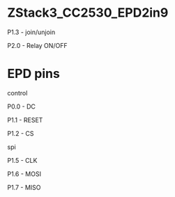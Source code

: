 # ZStack3_CC2530_EPD2in9
  P1.3 - join/unjoin
  
  P2.0 - Relay ON/OFF  
  
#  EPD pins
  control
  
  P0.0 - DC
  
  P1.1 - RESET
  
  P1.2 - CS

  spi
  
  P1.5 - CLK
  
  P1.6 - MOSI
  
  P1.7 - MISO
  
